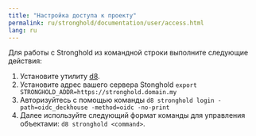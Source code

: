 ```yaml
---
title: "Настройка доступа к проекту"
permalink: ru/stronghold/documentation/user/access.html
lang: ru
---
```


Для работы с Stronghold из командной строки выполните следующие действия:

1. Установите утилиту [d8](../reference/cli/d8/).
2. Установите адрес вашего сервера Stonghold `export STRONGHOLD_ADDR=https://stronghold.domain.my`
3. Авторизуйтесь с помощью команды `d8 stronghold login -path=oidc_deckhouse -method=oidc -no-print`
4. Далее используйте следующий формат команды для управления объектами: `d8 stronghold <command>`.
